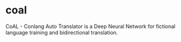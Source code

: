 # coal
CoAL - Conlang Auto Translator is a Deep Neural Network for fictional language training and bidirectional translation.
